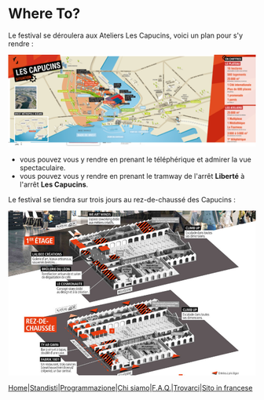 # Where To?

Le festival se déroulera aux Ateliers Les Capucins, voici un plan pour s'y rendre :

![capucins](../image/capucins.png)


* vous pouvez vous y rendre en prenant le téléphérique et admirer la vue spectaculaire.
* vous pouvez vous y rendre en prenant le tramway de l'arrêt **Liberté** à l'arrêt **Les Capucins**.
  
Le festival se tiendra sur trois jours au rez-de-chaussé des Capucins :

![ateliers](../image/ateliersc.jpg)


[Home](index.md)|[Standisti](Exposants.md)|[Programmazione](Programmation.md)|[Chi siamo](Aboutus.md)|[F.A.Q.](Questions.md)|[Trovarci](Whereto.md)|[Sito in francese](../fr/Whereto.md)
